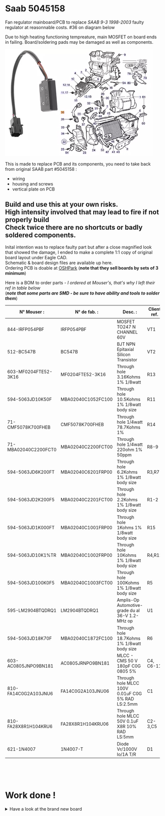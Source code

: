 # Saab 5045158
Fan regulator mainboard/PCB to replace *SAAB 9-3 1998-2003* faulty regulator at reasonnable costs. #36 on diagram below

Due to high heating functioning tempreature, main MOSFET on board ends in failing. Board/soldering pads may be damaged as well as components.

![SAAB ACC diagram](5045158_2.jpg)

This is made to replace PCB and its components, you need to take back from original SAAB part #5045158 :
  - wiring
  - housing and screws
  - vertical plate on PCB<br>
  
## Build and use this at your own risks.<br>High intensity involved that may lead to fire if not properly build<br>**Check twice** there are no shortcuts or badly soldered components.<br>

Inital intention was to replace faulty part but after a close magnified look that showed the damage, I ended to make a complete 1:1 copy of original board layout under Eagle CAD.<br>
Schematic & board design files are available up here.<br>
Ordering PCB is doable at [OSHPark](https://oshpark.com/projects/qXP4BEkH/view_design) (**note that they sell boards by sets of 3 minimum**)<br>

Here is a BOM to order parts - *I ordered at Mouser's, that's why I left their ref in table below*  
(***note that some parts are SMD - be sure to have ability and tools to solder them***)

| N° Mouser :          | N° de fab. :       | Desc. :                                                   | Client ref. | Qty |
|----------------------|--------------------|-----------------------------------------------------------|-------------|-----|
| 844-IRFP054PBF       | IRFP054PBF         | MOSFET TO247 N CHANNEL 60V                                | VT1         | 1   |
| 512-BC547B           | BC547B             | BJT NPN Epitaxial Silicon Transistor                      | VT2         | 1   |
| 603-MF0204FTE52-3K16 | MF0204FTE52-3K16   | Through hole 3.16Kohms 1% 1/8watt                         | R13         | 1   |
| 594-5063JD10K50F     | MBA02040C1052FC100 | Through hole 10.5Kohms 1% 1/8watt body size               | R11         | 1   |
| 71-CMF5078K700FHEB   | CMF5078K700FHEB    | Through hole 1/4watt 78.7Kohms 1%                         | R14         | 1   |
| 71-MBA02040C2200FCT0 | MBA02040C2200FCT00 | Through hole 1/4watt 220ohm 1% 50ppm                      | R8-9        | 2   |
| 594-5063JD6K200FT    | MBA02040C6201FRP00 | Through hole 6.2Kohms 1% 1/8watt body size                | R3,R7       | 2   |
| 594-5063JD2K200F5    | MBA02040C2201FCT00 | Through hole 2.2Kohms 1% 1/8watt body size                | R1-2        | 2   |
| 594-5063JD1K000FT    | MBA02040C1001FRP00 | Through hole 1Kohms 1% 1/8watt body size                  | R15         | 1   |
| 594-5063JD10K1%TR    | MBA02040C1002FRP00 | Through hole 10Kohms 1% 1/8watt body size                 | R4,R12      | 2   |
| 594-5063JD100K0F5    | MBA02040C1003FCT00 | Through hole 100Kohms 1% 1/8watt body size                | R5          | 1   |
| 595-LM2904BTQDRQ1    | LM2904BTQDRQ1      | Amplis-Op Automotive-grade du al 36-V 1.2-MHz op          | U1          | 1   |
| 594-5063JD18K70F     | MBA02040C1872FC100 | Through hole 18.7Kohms 1% 1/8watt body size               | R6          | 1   |
| 603-AC0805JNPO9BN181 | AC0805JRNPO9BN181  | MLCC - CMS 50 V 180pF C0G 0805 5%                         | C4, C6-11   | 7   |
| 810-FA14C0G2A103JNU6 | FA14C0G2A103JNU06  | Through hole MLCC 100V 0.01uF C0G 5% RAD LS:2.5mm         | C1          | 1   |
| 810-FA28X8R1H104KRU6 | FA28X8R1H104KRU06  | Through hole MLCC 50V 0.1uF X8R 10% RAD LS:5mm            | C2-3,C5     | 3   |
| 621-1N4007           | 1N4007-T           | Diode Vr/1000V Io/1A T/R                                  | D1          | 1   |
<br>
<br>
<br>

# Work done !
<details>
  
  <summary>Have a look at the brand new board</summary>
  
Here's the new board soldered and ready to mount in car and enjoy a working fan  

![SAAB rebuild front](5045158_rebuild_front.jpg)

![SAAB rebuild back](5045158_rebuild_back.jpg)
</details>
